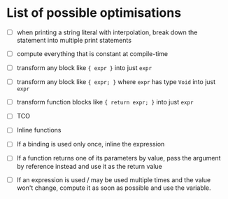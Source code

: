 # List of possible optimisations

- [ ] when printing a string literal with interpolation,
      break down the statement into multiple print statements

- [ ] compute everything that is constant at compile-time

- [ ] transform any block like `{ expr }` into just `expr`

- [ ] transform any block like `{ expr; }` where `expr` has type `Void`
      into just `expr`

- [ ] transform function blocks like `{ return expr; }` into just `expr`

- [ ] TCO

- [ ] Inline functions

- [ ] If a binding is used only once, inline the expression

- [ ] If a function returns one of its parameters by value,
      pass the argument by reference instead and use it as the return value

- [ ] If an expression is used / may be used multiple times and the value won't change,
      compute it as soon as possible and use the variable. 